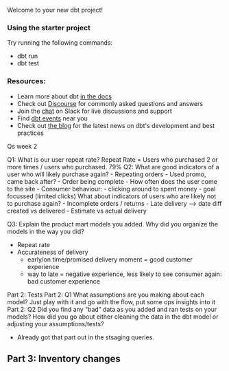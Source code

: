 Welcome to your new dbt project!

### Using the starter project

Try running the following commands:
- dbt run
- dbt test


### Resources:
- Learn more about dbt [in the docs](https://docs.getdbt.com/docs/introduction)
- Check out [Discourse](https://discourse.getdbt.com/) for commonly asked questions and answers
- Join the [chat](https://community.getdbt.com/) on Slack for live discussions and support
- Find [dbt events](https://events.getdbt.com) near you
- Check out [the blog](https://blog.getdbt.com/) for the latest news on dbt's development and best practices


Qs week 2


Q1: What is our user repeat rate? Repeat Rate = Users who purchased 2 or more times / users who purchased. 79%
Q2:
What are good indicators of a user who will likely purchase again? 
        - Repeating orders 
        - Used promo, came back after?
        - Order being complete 
        - How often does the user come to the site 
        - Consumer behaviour: 
            - clicking around to spent money
            - goal focussed (limited clicks)
What about indicators of users who are likely not to purchase again? 
        - Incomplete orders / returns 
        - Late delivery —> date diff created vs delivered 
        - Estimate vs actual delivery 

Q3: Explain the product mart models you added. Why did you organize the models in the way you did?
- Repeat rate
- Accurateness of delivery 
    - early/on time/promised delivery moment = good customer experience
    - way to late = negative experience, less likely to see consumer again: bad customer experience





Part 2: Tests
Part 2: Q1 What assumptions are you making about each model?
Just play with it and go with the flow, put some ops insights into it
Part 2: Q2 Did you find any “bad” data as you added and ran tests on your models? How did you go about either cleaning the data in the dbt model or adjusting your assumptions/tests?
- Already got that part out in the stsaging queries. 

Part 3: Inventory changes 
- 
